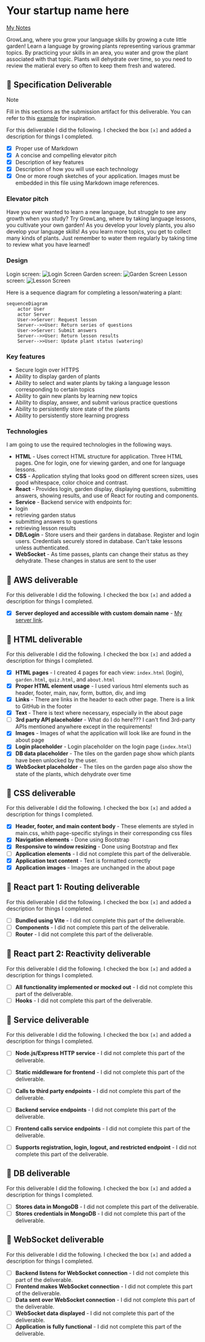 # Your startup name here

[My Notes](notes.md)

GrowLang, where you grow your language skills by growing a cute little garden! Learn a language by growing plants representing various grammar topics. By practicing your skills in an area, you water and grow the plant associated with that topic. Plants will dehydrate over time, so you need to review the matieral every so often to keep them fresh and watered. 

## 🚀 Specification Deliverable

> [!NOTE]
>  Fill in this sections as the submission artifact for this deliverable. You can refer to this [example](https://github.com/webprogramming260/startup-example/blob/main/README.md) for inspiration.

For this deliverable I did the following. I checked the box `[x]` and added a description for things I completed.

- [x] Proper use of Markdown
- [x] A concise and compelling elevator pitch
- [x] Description of key features
- [x] Description of how you will use each technology
- [x] One or more rough sketches of your application. Images must be embedded in this file using Markdown image references.

### Elevator pitch

Have you ever wanted to learn a new language, but struggle to see any growth when you study? Try GrowLang, where by taking language lessons, you cultivate your own garden! As you develop your lovely plants, you also develop your language skills! As you learn more topics, you get to collect many kinds of plants. Just remember to water them regularly by taking time to review what you have learned! 

### Design
Login screen:
![Login Screen](login-screen.png)
Garden screen:
![Garden Screen](garden-screen.png)
Lesson screen:
![Lesson Screen](lesson-screen.png)

Here is a sequence diagram for completing a lesson/watering a plant:

```mermaid
sequenceDiagram
    actor User
    actor Server
    User->>Server: Request lesson
    Server-->>User: Return series of questions
    User->>Server: Submit answers
    Server-->>User: Return lesson results
    Server-->>User: Update plant status (watering)
```

### Key features

- Secure login over HTTPS
- Ability to display garden of plants
- Ability to select and water plants by taking a language lesson corresponding to certain topics
- Ability to gain new plants by learning new topics
- Ability to display, answer, and submit various practice questions
- Ability to persistently store state of the plants
- Ability to persistently store learning progress

### Technologies

I am going to use the required technologies in the following ways.

- **HTML** - Uses correct HTML structure for application. Three HTML pages. One for login, one for viewing garden, and one for language lessons.
- **CSS** - Application styling that looks good on different screen sizes, uses good whitespace, color choice and contrast.
- **React** - Provides login, garden display, displaying questions, submitting answers, showing results, and use of React for routing and components.
- **Service** - Backend service with endpoints for:
 - login
 - retrieving garden status
 - submitting answers to questions
 - retrieving lesson results
- **DB/Login** - Store users and their gardens in database. Register and login users. Credentials securely stored in database. Can't take lessons unless authenticated.
- **WebSocket** - As time passes, plants can change their status as they dehydrate. These changes in status are sent to the user

## 🚀 AWS deliverable

For this deliverable I did the following. I checked the box `[x]` and added a description for things I completed.

- [x] **Server deployed and accessible with custom domain name** - [My server link](https://yourdomainnamehere.click).

## 🚀 HTML deliverable

For this deliverable I did the following. I checked the box `[x]` and added a description for things I completed.

- [x] **HTML pages** - I created 4 pages for each view: `index.html` (login), `garden.html`, `quiz.html`, and `about.html`
- [x] **Proper HTML element usage** - I used various html elements such as header, footer, main, nav, form, button, div, and img
- [x] **Links** - There are links in the header to each other page. There is a link to GitHub in the footer
- [x] **Text** - There is text where necessary, especially in the about page
- [ ] **3rd party API placeholder** - What do I do here??? I can't find 3rd-party APIs mentioned anywhere except in the requirements!
- [x] **Images** - Images of what the application will look like are found in the about page
- [x] **Login placeholder** - Login placeholder on the login page (`index.html`)
- [x] **DB data placeholder** - The tiles on the garden page show which plants have been unlocked by the user.
- [x] **WebSocket placeholder** - The tiles on the garden page also show the state of the plants, which dehydrate over time

## 🚀 CSS deliverable

For this deliverable I did the following. I checked the box `[x]` and added a description for things I completed.

- [x] **Header, footer, and main content body** - These elements are styled in main.css, whith page-specific stylings in their corresponding css files
- [x] **Navigation elements** - Done using Bootstrap
- [x] **Responsive to window resizing** - Done using Bootstrap and flex
- [ ] **Application elements** - I did not complete this part of the deliverable.
- [x] **Application text content** - Text is formatted correctly
- [x] **Application images** - Images are unchanged in the about page

## 🚀 React part 1: Routing deliverable

For this deliverable I did the following. I checked the box `[x]` and added a description for things I completed.

- [ ] **Bundled using Vite** - I did not complete this part of the deliverable.
- [ ] **Components** - I did not complete this part of the deliverable.
- [ ] **Router** - I did not complete this part of the deliverable.

## 🚀 React part 2: Reactivity deliverable

For this deliverable I did the following. I checked the box `[x]` and added a description for things I completed.

- [ ] **All functionality implemented or mocked out** - I did not complete this part of the deliverable.
- [ ] **Hooks** - I did not complete this part of the deliverable.

## 🚀 Service deliverable

For this deliverable I did the following. I checked the box `[x]` and added a description for things I completed.

- [ ] **Node.js/Express HTTP service** - I did not complete this part of the deliverable.
- [ ] **Static middleware for frontend** - I did not complete this part of the deliverable.
- [ ] **Calls to third party endpoints** - I did not complete this part of the deliverable.
- [ ] **Backend service endpoints** - I did not complete this part of the deliverable.
- [ ] **Frontend calls service endpoints** - I did not complete this part of the deliverable.
- [ ] **Supports registration, login, logout, and restricted endpoint** - I did not complete this part of the deliverable.


## 🚀 DB deliverable

For this deliverable I did the following. I checked the box `[x]` and added a description for things I completed.

- [ ] **Stores data in MongoDB** - I did not complete this part of the deliverable.
- [ ] **Stores credentials in MongoDB** - I did not complete this part of the deliverable.

## 🚀 WebSocket deliverable

For this deliverable I did the following. I checked the box `[x]` and added a description for things I completed.

- [ ] **Backend listens for WebSocket connection** - I did not complete this part of the deliverable.
- [ ] **Frontend makes WebSocket connection** - I did not complete this part of the deliverable.
- [ ] **Data sent over WebSocket connection** - I did not complete this part of the deliverable.
- [ ] **WebSocket data displayed** - I did not complete this part of the deliverable.
- [ ] **Application is fully functional** - I did not complete this part of the deliverable.

